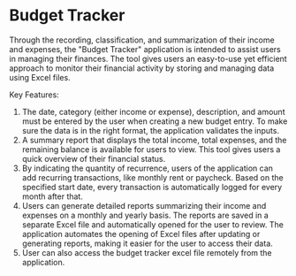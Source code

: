 # Budget Tracker
Through the recording, classification, and summarization of their income and expenses, the "Budget Tracker" application is intended to assist users in managing their finances. The tool gives users an easy-to-use yet efficient approach to monitor their financial activity by storing and managing data using Excel files.

Key Features:
1. The date, category (either income or expense), description, and amount must be entered by the user when creating a new budget entry. To make sure the data is in the right format, the application validates the inputs.
2. A summary report that displays the total income, total expenses, and the remaining balance is available for users to view. This tool gives users a quick overview of their financial status.
3. By indicating the quantity of recurrence, users of the application can add recurring transactions, like monthly rent or paycheck. Based on the specified start date, every transaction is automatically logged for every month after that.
4. Users can generate detailed reports summarizing their income and expenses on a monthly and yearly basis. The reports are saved in a separate Excel file and automatically opened for the user to review. The application automates the opening of Excel files after updating or generating reports, making it easier for the user to access their data.
5. User can also access the budget tracker excel file remotely from the application.

